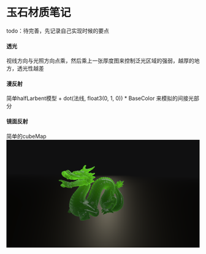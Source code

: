 # 玉石材质笔记
todo：待完善，先记录自己实现时候的要点
#### 透光
视线方向与光照方向点乘，然后乘上一张厚度图来控制泛光区域的强弱，越厚的地方，透光性越差

#### 漫反射
简单halfLarbent模型 + dot(法线, float3(0, 1, 0)) * BaseColor 来模拟的间接光部分

#### 镜面反射
简单的cubeMap
![](vx_images/3500008018772.png)
